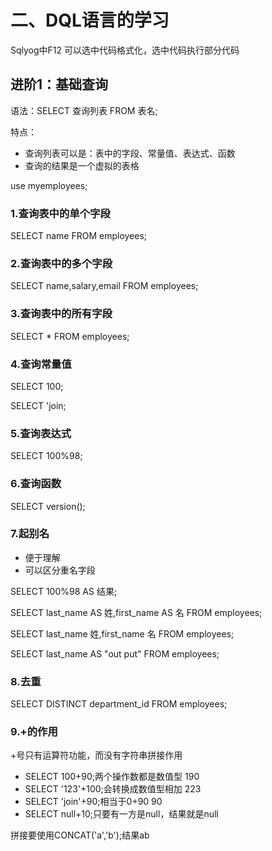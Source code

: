 # 二、DQL语言的学习

Sqlyog中F12 可以选中代码格式化，选中代码执行部分代码

## 进阶1：基础查询

语法：SELECT 查询列表 FROM 表名;

特点：

* 查询列表可以是：表中的字段、常量值、表达式、函数
* 查询的结果是一个虚拟的表格

use myemployees;

### 1.查询表中的单个字段

SELECT name FROM employees;

### 2.查询表中的多个字段

SELECT name,salary,email FROM employees;

### 3.查询表中的所有字段

SELECT * FROM employees;

### 4.查询常量值

SELECT 100;

SELECT 'join;

### 5.查询表达式

SELECT 100%98;

### 6.查询函数

SELECT version();

### 7.起别名

* 便于理解
* 可以区分重名字段

SELECT 100%98 AS 结果;

SELECT last_name AS 姓,first_name AS 名 FROM employees;

SELECT last_name 姓,first_name 名 FROM employees;

SELECT last_name AS "out put" FROM employees;

### 8.去重

SELECT DISTINCT department_id FROM employees;

### 9.+的作用

+号只有运算符功能，而没有字符串拼接作用

* SELECT 100+90;两个操作数都是数值型 190
* SELECT '123'+100;会转换成数值型相加 223
* SELECT 'join'+90;相当于0+90 90
* SELECT null+10;只要有一方是null，结果就是null

拼接要使用CONCAT('a','b');结果ab
